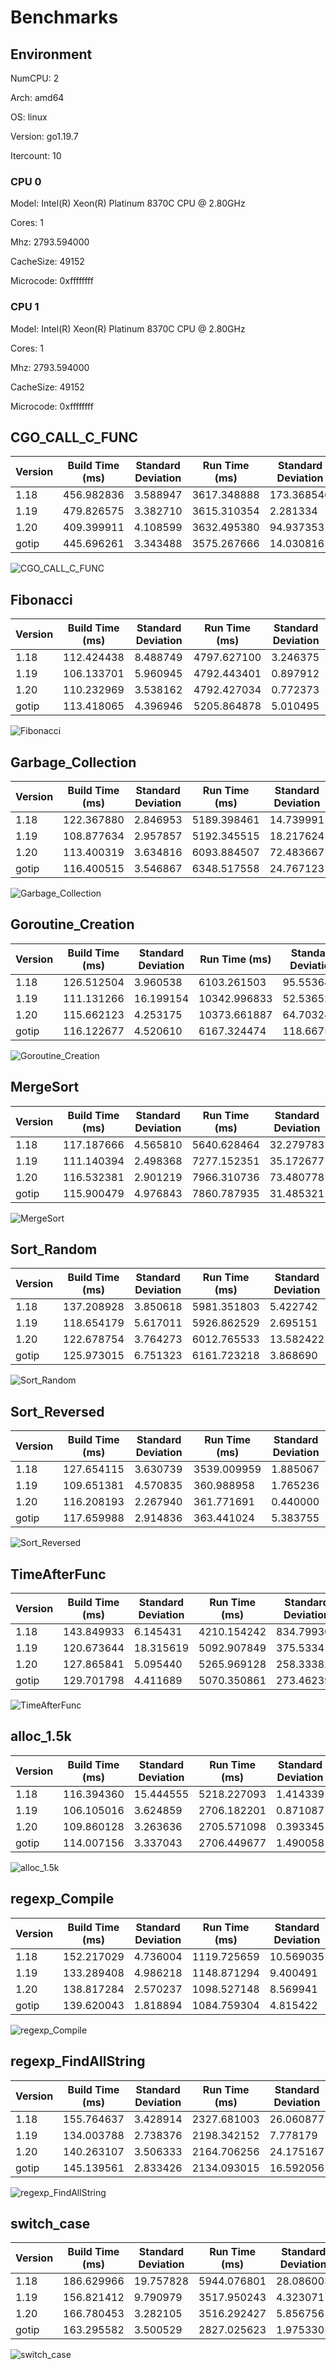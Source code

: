 # Benchmarks

## Environment

NumCPU: 2

Arch: amd64

OS: linux

Version: go1.19.7

Itercount: 10

### CPU 0

Model: Intel(R) Xeon(R) Platinum 8370C CPU @ 2.80GHz

Cores: 1

Mhz: 2793.594000

CacheSize: 49152

Microcode: 0xffffffff

### CPU 1

Model: Intel(R) Xeon(R) Platinum 8370C CPU @ 2.80GHz

Cores: 1

Mhz: 2793.594000

CacheSize: 49152

Microcode: 0xffffffff

## CGO_CALL_C_FUNC

| Version | Build Time (ms) | Standard Deviation | Run Time (ms) | Standard Deviation |
| ------ | ------ | ------ | ------ | ------ |
| 1.18 | 456.982836 | 3.588947 | 3617.348888 | 173.368546 |
| 1.19 | 479.826575 | 3.382710 | 3615.310354 | 2.281334 |
| 1.20 | 409.399911 | 4.108599 | 3632.495380 | 94.937353 |
| gotip | 445.696261 | 3.343488 | 3575.267666 | 14.030816 |

![CGO_CALL_C_FUNC](./CGO_CALL_C_FUNC__1eb049ef6b.png)

## Fibonacci

| Version | Build Time (ms) | Standard Deviation | Run Time (ms) | Standard Deviation |
| ------ | ------ | ------ | ------ | ------ |
| 1.18 | 112.424438 | 8.488749 | 4797.627100 | 3.246375 |
| 1.19 | 106.133701 | 5.960945 | 4792.443401 | 0.897912 |
| 1.20 | 110.232969 | 3.538162 | 4792.427034 | 0.772373 |
| gotip | 113.418065 | 4.396946 | 5205.864878 | 5.010495 |

![Fibonacci](./Fibonacci__016be0f0bc.png)

## Garbage_Collection

| Version | Build Time (ms) | Standard Deviation | Run Time (ms) | Standard Deviation |
| ------ | ------ | ------ | ------ | ------ |
| 1.18 | 122.367880 | 2.846953 | 5189.398461 | 14.739991 |
| 1.19 | 108.877634 | 2.957857 | 5192.345515 | 18.217624 |
| 1.20 | 113.400319 | 3.634816 | 6093.884507 | 72.483667 |
| gotip | 116.400515 | 3.546867 | 6348.517558 | 24.767123 |

![Garbage_Collection](./Garbage_Collection__f27466590e.png)

## Goroutine_Creation

| Version | Build Time (ms) | Standard Deviation | Run Time (ms) | Standard Deviation |
| ------ | ------ | ------ | ------ | ------ |
| 1.18 | 126.512504 | 3.960538 | 6103.261503 | 95.553640 |
| 1.19 | 111.131266 | 16.199154 | 10342.996833 | 52.536526 |
| 1.20 | 115.662123 | 4.253175 | 10373.661887 | 64.703244 |
| gotip | 116.122677 | 4.520610 | 6167.324474 | 118.667503 |

![Goroutine_Creation](./Goroutine_Creation__c0773f341a.png)

## MergeSort

| Version | Build Time (ms) | Standard Deviation | Run Time (ms) | Standard Deviation |
| ------ | ------ | ------ | ------ | ------ |
| 1.18 | 117.187666 | 4.565810 | 5640.628464 | 32.279783 |
| 1.19 | 111.140394 | 2.498368 | 7277.152351 | 35.172677 |
| 1.20 | 116.532381 | 2.901219 | 7966.310736 | 73.480778 |
| gotip | 115.900479 | 4.976843 | 7860.787935 | 31.485321 |

![MergeSort](./MergeSort__619024e898.png)

## Sort_Random

| Version | Build Time (ms) | Standard Deviation | Run Time (ms) | Standard Deviation |
| ------ | ------ | ------ | ------ | ------ |
| 1.18 | 137.208928 | 3.850618 | 5981.351803 | 5.422742 |
| 1.19 | 118.654179 | 5.617011 | 5926.862529 | 2.695151 |
| 1.20 | 122.678754 | 3.764273 | 6012.765533 | 13.582422 |
| gotip | 125.973015 | 6.751323 | 6161.723218 | 3.868690 |

![Sort_Random](./Sort_Random__7a0a58c9e3.png)

## Sort_Reversed

| Version | Build Time (ms) | Standard Deviation | Run Time (ms) | Standard Deviation |
| ------ | ------ | ------ | ------ | ------ |
| 1.18 | 127.654115 | 3.630739 | 3539.009959 | 1.885067 |
| 1.19 | 109.651381 | 4.570835 | 360.988958 | 1.765236 |
| 1.20 | 116.208193 | 2.267940 | 361.771691 | 0.440000 |
| gotip | 117.659988 | 2.914836 | 363.441024 | 5.383755 |

![Sort_Reversed](./Sort_Reversed__4f239a2e28.png)

## TimeAfterFunc

| Version | Build Time (ms) | Standard Deviation | Run Time (ms) | Standard Deviation |
| ------ | ------ | ------ | ------ | ------ |
| 1.18 | 143.849933 | 6.145431 | 4210.154242 | 834.799309 |
| 1.19 | 120.673644 | 18.315619 | 5092.907849 | 375.533415 |
| 1.20 | 127.865841 | 5.095440 | 5265.969128 | 258.333824 |
| gotip | 129.701798 | 4.411689 | 5070.350861 | 273.462393 |

![TimeAfterFunc](./TimeAfterFunc__b4a2fe2bf5.png)

## alloc_1.5k

| Version | Build Time (ms) | Standard Deviation | Run Time (ms) | Standard Deviation |
| ------ | ------ | ------ | ------ | ------ |
| 1.18 | 116.394360 | 15.444555 | 5218.227093 | 1.414339 |
| 1.19 | 106.105016 | 3.624859 | 2706.182201 | 0.871087 |
| 1.20 | 109.860128 | 3.263636 | 2705.571098 | 0.393345 |
| gotip | 114.007156 | 3.337043 | 2706.449677 | 1.490058 |

![alloc_1.5k](./alloc_1.5k__78691b2f49.png)

## regexp_Compile

| Version | Build Time (ms) | Standard Deviation | Run Time (ms) | Standard Deviation |
| ------ | ------ | ------ | ------ | ------ |
| 1.18 | 152.217029 | 4.736004 | 1119.725659 | 10.569035 |
| 1.19 | 133.289408 | 4.986218 | 1148.871294 | 9.400491 |
| 1.20 | 138.817284 | 2.570237 | 1098.527148 | 8.569941 |
| gotip | 139.620043 | 1.818894 | 1084.759304 | 4.815422 |

![regexp_Compile](./regexp_Compile__b52c0e0ed5.png)

## regexp_FindAllString

| Version | Build Time (ms) | Standard Deviation | Run Time (ms) | Standard Deviation |
| ------ | ------ | ------ | ------ | ------ |
| 1.18 | 155.764637 | 3.428914 | 2327.681003 | 26.060877 |
| 1.19 | 134.003788 | 2.738376 | 2198.342152 | 7.778179 |
| 1.20 | 140.263107 | 3.506333 | 2164.706256 | 24.175167 |
| gotip | 145.139561 | 2.833426 | 2134.093015 | 16.592056 |

![regexp_FindAllString](./regexp_FindAllString__efbe67306d.png)

## switch_case

| Version | Build Time (ms) | Standard Deviation | Run Time (ms) | Standard Deviation |
| ------ | ------ | ------ | ------ | ------ |
| 1.18 | 186.629966 | 19.757828 | 5944.076801 | 28.086003 |
| 1.19 | 156.821412 | 9.790979 | 3517.950243 | 4.323071 |
| 1.20 | 166.780453 | 3.282105 | 3516.292427 | 5.856756 |
| gotip | 163.295582 | 3.500529 | 2827.025623 | 1.975330 |

![switch_case](./switch_case__725e73000e.png)

